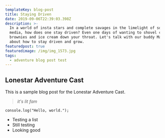 ```yaml
---
templateKey: blog-post
title: Staying Driven
date: 2019-09-06T22:39:03.398Z
description: >-
  In a world of insta stars and complete savages in the limelight of social
  media, how does one stay driven? Even one days of wanting to shovel cosmic
  brownies and ice cream down your throat. Let's talk with our buddy Mark Shatz
  about how to stay driven and grow.
featuredpost: true
featuredimage: /img/img_1573.jpg
tags:
  - adventure blog post test
---
```

## Lonestar Adventure Cast

This is a sample blog post for the Lonestar Adventure Cast.

> _it's lit fam_

```
console.log("Hello, world.");
```

* Testing a list
* Still testing
* Looking good
